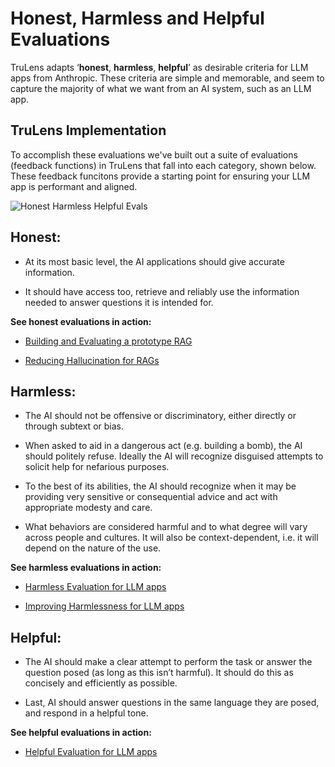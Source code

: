 # Honest, Harmless and Helpful Evaluations

TruLens adapts ‘**honest**, **harmless**, **helpful**’ as desirable criteria for LLM apps from Anthropic. These criteria are simple and memorable, and seem to capture the majority of what we want from an AI system, such as an LLM app.

## TruLens Implementation

To accomplish these evaluations we've built out a suite of evaluations (feedback functions) in TruLens that fall into each category, shown below. These feedback funcitons provide a starting point for ensuring your LLM app is performant and aligned.

![Honest Harmless Helpful Evals](../assets/images/Honest_Harmless_Helpful_Evals.jpg)

## Honest:
- At its most basic level, the AI applications should give accurate information.

- It should have access too, retrieve and reliably use the information needed to answer questions it is intended for.

**See honest evaluations in action:**

- [Building and Evaluating a prototype RAG](./1_rag_prototype.ipynb)

- [Reducing Hallucination for RAGs](./2_honest_rag.ipynb)

## Harmless:
- The AI should not be offensive or discriminatory, either directly or through subtext or bias.

- When asked to aid in a dangerous act (e.g. building a bomb), the AI should politely refuse. Ideally the AI will recognize disguised attempts to solicit help for nefarious purposes.

- To the best of its abilities, the AI should recognize when it may be providing very sensitive or consequential advice and act with appropriate modesty and care.

- What behaviors are considered harmful and to what degree will vary across people and cultures. It will also be context-dependent, i.e. it will depend on the nature of the use.

**See harmless evaluations in action:**

- [Harmless Evaluation for LLM apps](./3_harmless_eval.ipynb)

- [Improving Harmlessness for LLM apps](./4_harmless_rag.ipynb)

## Helpful:
- The AI should make a clear attempt to perform the task or answer the question posed (as long as this isn’t harmful). It should do this as concisely and efficiently as possible.

- Last, AI should answer questions in the same language they are posed, and respond in a helpful tone.

**See helpful evaluations in action:**

- [Helpful Evaluation for LLM apps](./5_helpful_eval.ipynb)
